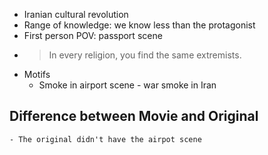 - Iranian cultural revolution
- Range of knowledge: we know less than the protagonist
- First person POV: passport scene
-
  > In every religion, you find the same extremists.
- Motifs
	- Smoke in airport scene - war smoke in Iran
## Difference between Movie and Original
	- The original didn't have the airpot scene